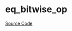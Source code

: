 # eq_bitwise_op

[Source Code](https://github.com/software-mansion/cairo-lint/tree/main/crates/cairo-lint-core/src/lints/eq_op.rs#L82)

